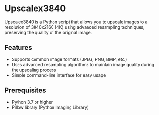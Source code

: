 # Upscalex3840

Upscalex3840 is a Python script that allows you to upscale images to a resolution of 3840x2160 (4K) using advanced resampling techniques, preserving the quality of the original image.

## Features

- Supports common image formats (JPEG, PNG, BMP, etc.)
- Uses advanced resampling algorithms to maintain image quality during the upscaling process
- Simple command-line interface for easy usage

## Prerequisites

- Python 3.7 or higher
- Pillow library (Python Imaging Library)

